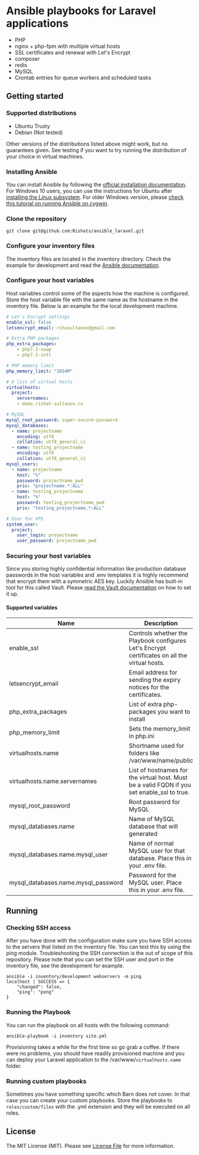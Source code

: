 # Ansible playbooks for Laravel applications

* PHP
* nginx + php-fpm with multiple virtual hosts
* SSL certificates and renewal with Let's Encrypt
* composer
* redis
* MySQL
* Crontab entries for queue workers and scheduled tasks

## Getting started

### Supported distributions

* Ubuntu Trusty
* Debian (Not tested)

Other versions of the distributions listed above might work, but no guarantees given. See testing if you want to try running the distribution of your choice in virtual machines.

### Installing Ansible
You can install Ansible by following the [official installation documentation](http://docs.ansible.com/ansible/intro_installation.html). For Windows 10 users, you can use the instructions for Ubuntu after [installing the Linux subsystem](https://msdn.microsoft.com/en-us/commandline/wsl/install_guide). For older Windows version, please [check this tutorial on running Ansible on cygwin](https://www.jeffgeerling.com/project/running-ansible-within-windows).

### Clone the repository
```shell
git clone git@github.com:Rishats/ansible_laravel.git
```

### Configure your inventory files
The inventory files are located in the inventory directory. Check the example for development and read the [Ansible documentation](http://docs.ansible.com/ansible/intro_inventory.html).

### Configure your host variables
Host variables control some of the aspects how the machine is configured. Store the host variable file with the same name as the hostname in the inventory file. Below is an example for the local development machine. 

```yaml
# Let's Encrypt settings
enable_ssl: false
letsencrypt_email: rihasultanov@gmail.com

# Extra PHP packages
php_extra_packages:
    - php7.2-soap
    - php7.2-intl

# PHP memory limit
php_memory_limit: "1024M"

# A list of virtual hosts
virtualhosts:
  project:
    servernames:
    - demo.rishat-sultanov.ru

# MySQL
mysql_root_password: super-secure-password
mysql_databases:
  - name: projectname
    encoding: utf8
    collation: utf8_general_ci
  - name: testing_projectname
    encoding: utf8
    collation: utf8_general_ci
mysql_users:
  - name: projectname
    host: "%"
    password: projectname_pwd
    priv: "projectname.*:ALL"
  - name: testing_projectname
    host: "%"
    password: testing_projectname_pwd
    priv: "testing_projectname.*:ALL"

# User for VPS
system_user:
  project:
    user_login: projectname
    user_password: projectname_pwd
```

### Securing your host variables
Since you storing highly confidential information like production database passwords in the host variables and .env templates it is highly recommend that encrypt them with a symmetric AES key. Luckily Ansible has built-in tool for this called Vault. Please [read the Vault documentation](http://docs.ansible.com/ansible/playbooks_vault.html) on how to set it up.

#### Supported variables

| Name                                   | Description                                                                                                            | Required |
|----------------------------------------|------------------------------------------------------------------------------------------------------------------------|----------|
| enable_ssl                             | Controls whether the Playbook configures Let's Encrypt certificates on all the virtual hosts.                          | No       |
| letsencrypt_email                      | Email address for sending the expiry notices for the certificates.                                                     | No       |
| php_extra_packages                     | List of extra php-packages you want to install                                                                         | No       |
| php_memory_limit                       | Sets the memory_limit in php.ini                                                                                       | No       |
| virtualhosts.name                      | Shortname used for folders like /var/www/name/public                                                                   | Yes      |
| virtualhosts.name.servernames          | List of hostnames for the virtual host. Must be a valid FQDN if you set enable_ssl to true.                            | Yes      |
| mysql_root_password                    | Root password for MySQL                                                                                                | Yes      |
| mysql_databases.name                   | Name of MySQL database that will generated                                                                             | Yes      |
| mysql_databases.name.mysql_user        | Name of normal MySQL user for that database. Place this in your .env file.                                             | Yes      |
| mysql_databases.name.mysql_password    | Password for the MySQL user. Place this in your .env file.                                                             | Yes      |                                   | Yes       |     |

## Running

### Checking SSH access
After you have done with the configuration make sure you have SSH access to the servers that listed on the inventory file. You can test this by using the ping module. Troubleshooting the SSH connection is the out of scope of this repository. Please note that you can set the SSH user and port in the inventory file, see the development for example.

```shell
ansible -i inventory/development webservers -m ping
localhost | SUCCESS => {
    "changed": false,
    "ping": "pong"
}
```

### Running the Playbook
You can run the playbook on all hosts with the following command:
```shell
ansible-playbook -i inventory site.yml
```
Provisioning takes a while for the first time so go grab a coffee. If there were no problems, you should have readily provisioned machine and you can deploy your Laravel application to the /var/www/`virtualhosts.name` folder.  

### Running custom playbooks
Sometimes you have something specific which Barn does not cover. In that case you can create your custom playbooks. Store the playbooks to `roles/custom/files` with the .yml extension and they will be executed on all roles.

## License

The MIT License (MIT). Please see [License File](LICENSE.md) for more information.
